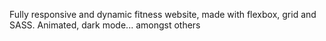 Fully responsive and dynamic fitness website, made with flexbox, grid and SASS. Animated, dark mode... amongst others
